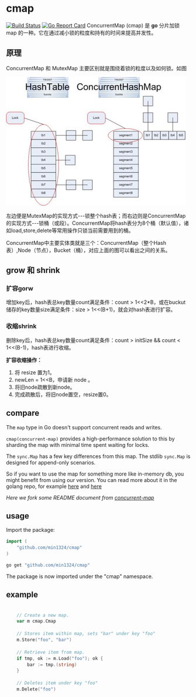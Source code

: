 # cmap 
[![Build Status](https://travis-ci.org/min1324/cmap.svg?branch=master)](https://travis-ci.org/min1324/cmap) [![Go Report Card](https://goreportcard.com/badge/github.com/min1324/cmap)](https://goreportcard.com/report/github.com/min1324/cmap)
ConcurrentMap (cmap) 是 **go** 分片加锁 map 的一种。它在通过减小锁的粒度和持有的时间来提高并发性。

## 原理

ConcurrentMap 和 MutexMap 主要区别就是围绕着锁的粒度以及如何锁。如图

![](doc/aab3105d-568e-3ce3-96c3-5ee2b854a494.jpeg)

左边便是MutexMap的实现方式---锁整个hash表；而右边则是ConcurrentMap的实现方式---锁桶（或段）。ConcurrentMap将hash表分为8个桶（默认值），诸如load,store,delete等常用操作只锁当前需要用到的桶。

 ConcurrentMap中主要实体类就是三个：ConcurrentMap（整个Hash表）,Node（节点），Bucket（桶），对应上面的图可以看出之间的关系。

## grow 和 shrink

### 扩容gorw

增加key后，hash表总key数量count满足条件：count > 1<<2*B，或在buckut储存的key数量size满足条件：size > 1<<(B+1)，就会对hash表进行扩容。

### 收缩shrink

删除key后，hash表总key数量count满足条件：count > initSize && count < 1<<(B-1)，hash表进行收缩。

**扩容收缩操作：**

1. 将 resize 置为1。
2. newLen = 1<<B，申请新 node 。
3. 将旧node疏散到新node。
4. 完成疏散后，将旧node置空，resize置0。


## compare
The `map` type in Go doesn't support concurrent reads and writes. 

`cmap(concurrent-map)` provides a high-performance solution to this by sharding the map with minimal time spent waiting for locks.

The `sync.Map` has a few key differences from this map. The stdlib `sync.Map` is designed for append-only scenarios.

 So if you want to use the map for something more like in-memory db, you might benefit from using our version. You can read more about it in the golang repo, for example [here](https://github.com/golang/go/issues/21035) and [here](https://stackoverflow.com/questions/11063473/map-with-concurrent-access)

_Here we fork some README document from [concurrent-map](https://github.com/orcaman/concurrent-map)_

## usage

Import the package:

```go
import (
	"github.com/min1324/cmap"
)

```

```bash
go get "github.com/min1324/cmap"
```

The package is now imported under the "cmap" namespace.

## example

```go

	// Create a new map.
	var m cmap.Cmap

	// Stores item within map, sets "bar" under key "foo"
	m.Store("foo", "bar")

	// Retrieve item from map.
	if tmp, ok := m.Load("foo"); ok {
		bar := tmp.(string)
	}

	// Deletes item under key "foo"
	m.Delete("foo")

```